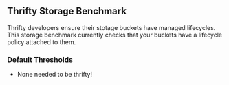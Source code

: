 ## Thrifty Storage Benchmark

Thrifty developers ensure their stotage buckets have managed lifecycles. This
storage benchmark currently checks that your buckets have a lifecycle policy
attached to them.

### Default Thresholds

- None needed to be thrifty!
